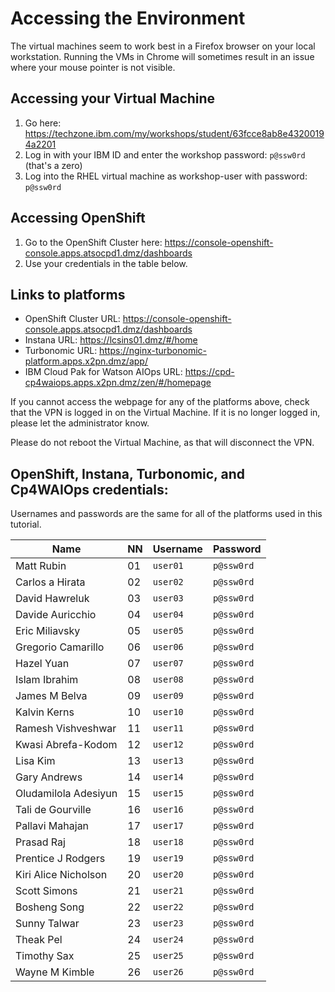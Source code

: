 # Accessing the Environment
The virtual machines seem to work best in a Firefox browser on your local workstation. Running the VMs in Chrome will sometimes result in an issue where your mouse pointer is not visible.

## Accessing your Virtual Machine
1. Go here: <https://techzone.ibm.com/my/workshops/student/63fcce8ab8e43200194a2201>
2. Log in with your IBM ID and enter the workshop password: `p@ssw0rd` (that's a zero)
3. Log into the RHEL virtual machine as workshop-user with password: `p@ssw0rd`

## Accessing OpenShift
1. Go to the OpenShift Cluster here: <https://console-openshift-console.apps.atsocpd1.dmz/dashboards>
2. Use your credentials in the table below. 

## Links to platforms
- OpenShift Cluster URL: <https://console-openshift-console.apps.atsocpd1.dmz/dashboards>
- Instana URL: <https://lcsins01.dmz/#/home>
- Turbonomic URL: <https://nginx-turbonomic-platform.apps.x2pn.dmz/app/>
- IBM Cloud Pak for Watson AIOps URL: <https://cpd-cp4waiops.apps.x2pn.dmz/zen/#/homepage>

If you cannot access the webpage for any of the platforms above, check that the VPN is logged in on the Virtual Machine. If it is no longer logged in, please let the administrator know.

Please do not reboot the Virtual Machine, as that will disconnect the VPN.

## OpenShift, Instana, Turbonomic, and Cp4WAIOps credentials:

Usernames and passwords are the same for all of the platforms used in this tutorial.

| Name                 | NN | Username | Password |
|----------------------|----|--------------------|--------------------|
| Matt Rubin     | 01 | `user01`             | `p@ssw0rd`           |
| Carlos a Hirata       | 02 | `user02`             | `p@ssw0rd`           |
| David Hawreluk      | 03 | `user03`             | `p@ssw0rd`           |
| Davide Auricchio       | 04 | `user04`             | `p@ssw0rd`           |
| Eric Miliavsky       | 05 | `user05`             | `p@ssw0rd`           |
| Gregorio Camarillo           | 06 | `user06`             | `p@ssw0rd`           |
| Hazel Yuan       | 07 | `user07`             | `p@ssw0rd`           |
| Islam Ibrahim        | 08 | `user08`             | `p@ssw0rd`           |
| James M Belva         | 09 | `user09`             | `p@ssw0rd`           |
| Kalvin Kerns   | 10 | `user10`             | `p@ssw0rd`           |
| Ramesh Vishveshwar             | 11 | `user11`             | `p@ssw0rd`           |
| Kwasi Abrefa-Kodom | 12 | `user12`             | `p@ssw0rd`           |
| Lisa Kim   | 13 | `user13`             | `p@ssw0rd`           |
| Gary Andrews   | 14 | `user14`             | `p@ssw0rd`           |
| Oludamilola Adesiyun         | 15 | `user15`             | `p@ssw0rd`           |
| Tali de Gourville      | 16 | `user16`             | `p@ssw0rd`           |
| Pallavi Mahajan         | 17 | `user17`             | `p@ssw0rd`           |
| Prasad Raj    | 18 | `user18`             | `p@ssw0rd`           |
| Prentice J Rodgers            | 19 | `user19`             | `p@ssw0rd`           |
| Kiri Alice Nicholson          | 20 | `user20`             | `p@ssw0rd`           |
| Scott Simons        | 21 | `user21`             | `p@ssw0rd`           |
| Bosheng Song   | 22 | `user22`             | `p@ssw0rd`           |
| Sunny Talwar       | 23 | `user23`             | `p@ssw0rd`           |
| Theak Pel       | 24 | `user24`             | `p@ssw0rd`           |
| Timothy Sax       | 25 | `user25`             | `p@ssw0rd`           |
| Wayne M Kimble       | 26 | `user26`             | `p@ssw0rd`           |
